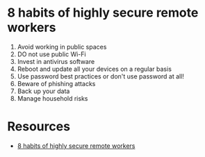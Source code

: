 # 8 habits of highly secure remote workers

1. Avoid working in public spaces
2. DO not use public Wi-Fi
3. Invest in antivirus software
4. Reboot and update all your devices on a regular basis
5. Use password best practices or don't use password at all!
6. Beware of phishing attacks
7. Back up your data
8. Manage household risks

# Resources
- [8 habits of highly secure remote workers](https://www.zdnet.com/article/eight-habits-of-highly-secure-remote-workers/)